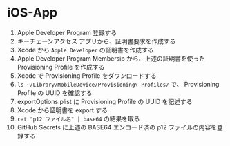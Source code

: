 # iOS-App

1. Apple Developer Program 登録する
2. キーチェーンアクセス アプリから、証明書要求を作成する
3. Xcode から `Apple Developer` の証明書を作成する
4. Apple Developer Program Membersip から、上述の証明書を使った Provisioning Profile を作成する
5. Xcode で Provisioning Profile をダウンロードする
6. `ls ~/Library/MobileDevice/Provisioning\ Profiles/` で、 Provisioning Profile の UUID を確認する
7. exportOptions.plist に Provisioning Profile の UUID を記述する
8. Xcode から証明書を export する
9. `cat "p12 ファイル名" | base64` の結果を取る
10. GitHub Secrets に上述の BASE64 エンコード済の p12 ファイルの内容を登録する

